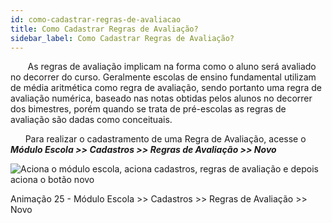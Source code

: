 ```yaml
---
id: como-cadastrar-regras-de-avaliacao
title: Como Cadastrar Regras de Avaliação?
sidebar_label: Como Cadastrar Regras de Avaliação?
---
```


&nbsp;&nbsp;&nbsp;&nbsp;&nbsp;&nbsp;&nbsp;As regras de avaliação implicam na forma como o aluno será avaliado no decorrer do curso. Geralmente escolas de ensino fundamental utilizam de média aritmética como regra de avaliação, sendo portanto uma regra de avaliação numérica, baseado nas notas obtidas pelos alunos no decorrer dos bimestres, porém quando se trata de pré-escolas as regras de avaliação são dadas como conceituais.

&nbsp;&nbsp;&nbsp;&nbsp;&nbsp;&nbsp;Para realizar o cadastramento de uma Regra de Avaliação, acesse o ***Módulo Escola >> Cadastros >> Regras de Avaliação >> Novo***

![Aciona o módulo escola, aciona cadastros, regras de avaliação e depois aciona o botão novo](/img/treinamento-gif/cadastrar_regra_avaliacao.gif)

<p class="centerText">Animação 25 - Módulo Escola >> Cadastros >> Regras de Avaliação >> Novo</p>